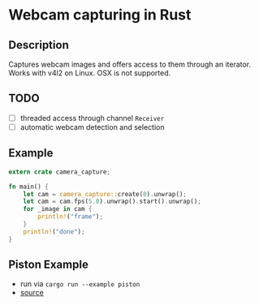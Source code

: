# Webcam capturing in Rust

## Description

Captures webcam images and offers access to them through an iterator. Works with
v4l2 on Linux. OSX is not supported.

## TODO

* [ ] threaded access through channel `Receiver`
* [ ] automatic webcam detection and selection

## Example

```rust
extern crate camera_capture;

fn main() {
    let cam = camera_capture::create(0).unwrap();
    let cam = cam.fps(5.0).unwrap().start().unwrap();
    for _image in cam {
        println!("frame");
    }
    println!("done");
}
```

## Piston Example

* run via `cargo run --example piston`
* [source](https://github.com/oli-obk/camera_capture/blob/master/examples/piston.rs)
